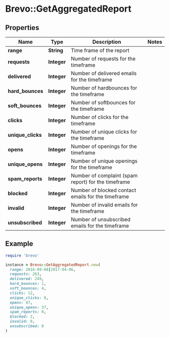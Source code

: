 # Brevo::GetAggregatedReport

## Properties

| Name | Type | Description | Notes |
| ---- | ---- | ----------- | ----- |
| **range** | **String** | Time frame of the report |  |
| **requests** | **Integer** | Number of requests for the timeframe |  |
| **delivered** | **Integer** | Number of delivered emails for the timeframe |  |
| **hard_bounces** | **Integer** | Number of hardbounces for the timeframe |  |
| **soft_bounces** | **Integer** | Number of softbounces for the timeframe |  |
| **clicks** | **Integer** | Number of clicks for the timeframe |  |
| **unique_clicks** | **Integer** | Number of unique clicks for the timeframe |  |
| **opens** | **Integer** | Number of openings for the timeframe |  |
| **unique_opens** | **Integer** | Number of unique openings for the timeframe |  |
| **spam_reports** | **Integer** | Number of complaint (spam report) for the timeframe |  |
| **blocked** | **Integer** | Number of blocked contact emails for the timeframe |  |
| **invalid** | **Integer** | Number of invalid emails for the timeframe |  |
| **unsubscribed** | **Integer** | Number of unsubscribed emails for the timeframe |  |

## Example

```ruby
require 'brevo'

instance = Brevo::GetAggregatedReport.new(
  range: 2016-09-08|2017-04-06,
  requests: 263,
  delivered: 249,
  hard_bounces: 1,
  soft_bounces: 4,
  clicks: 12,
  unique_clicks: 8,
  opens: 47,
  unique_opens: 37,
  spam_reports: 0,
  blocked: 2,
  invalid: 0,
  unsubscribed: 0
)
```

